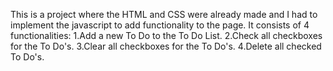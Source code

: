 This is a project where the HTML and CSS were already made and I had to implement the javascript to add functionality to the page. It consists of 4 functionalities: 1.Add a new To Do to the To Do List. 2.Check all checkboxes for the To Do's. 3.Clear all checkboxes for the To Do's. 4.Delete all checked To Do's.
